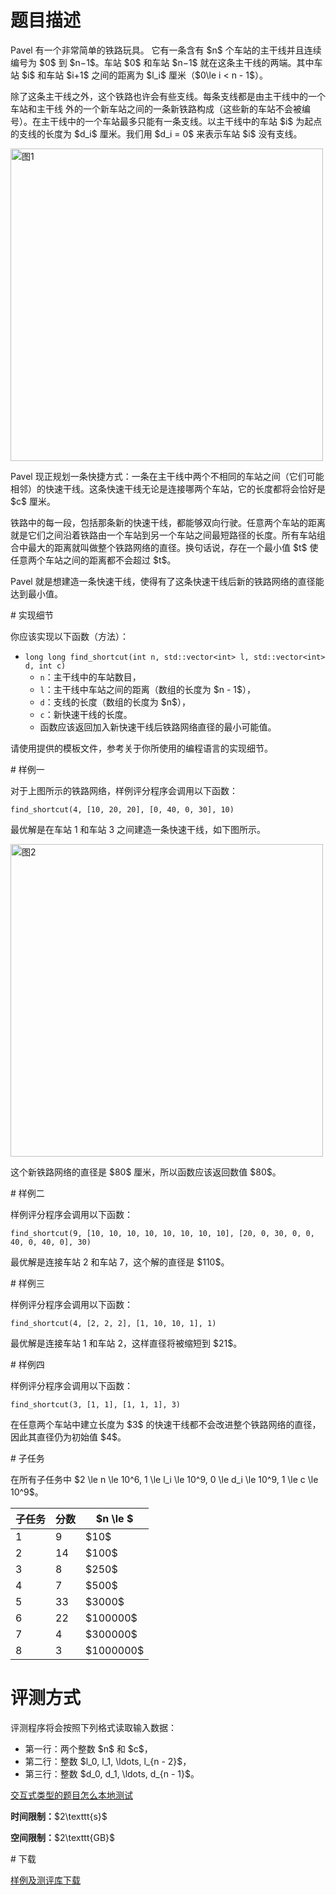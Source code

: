 # 题目描述

<p>Pavel 有一个非常简单的铁路玩具。 它有一条含有 $n$ 个车站的主干线并且连续编号为 $0$ 到 $n−1$。车站 $0$ 和车站 $n−1$ 就在这条主干线的两端。其中车站 $i$ 和车站 $i+1$ 之间的距离为 $l_i$ 厘米（$0\le i &lt; n - 1$）。</p>
<p>除了这条主干线之外，这个铁路也许会有些支线。每条支线都是由主干线中的一个车站和主干线 外的一个新车站之间的一条新铁路构成（这些新的车站不会被编号）。在主干线中的一个车站最多只能有一条支线。以主干线中的车站 $i$ 为起点的支线的长度为 $d_i$ 厘米。我们用 $d_i = 0$ 来表示车站 $i$ 没有支线。</p>
<p><img class="img-responsive center-block" src="source/uoj/237/img/aHR0cDovL2ltZy51b2ouYWMvcHJvYmxlbS8yMzcvc2FtcGxlMS5wbmc=.png" alt="图1" style="width:500px;"/></p>
<p>Pavel 现正规划一条快捷方式：一条在主干线中两个不相同的车站之间（它们可能相邻）的快速干线。这条快速干线无论是连接哪两个车站，它的长度都将会恰好是 $c$ 厘米。</p>
<p>铁路中的每一段，包括那条新的快速干线，都能够双向行驶。任意两个车站的距离就是它们之间沿着铁路由一个车站到另一个车站之间最短路径的长度。所有车站组合中最大的距离就叫做整个铁路网络的直径。换句话说，存在一个最小值 $t$ 使任意两个车站之间的距离都不会超过 $t$。</p>
<p>Pavel 就是想建造一条快速干线，使得有了这条快速干线后新的铁路网络的直径能达到最小值。</p>
# 实现细节


<p>你应该实现以下函数（方法）：</p>
<ul><li><code>long long find_shortcut(int n, std::vector&lt;int&gt; l, std::vector&lt;int&gt; d, int c)</code><ul><li><code>n</code>：主干线中的车站数目，</li>
<li><code>l</code>：主干线中车站之间的距离（数组的长度为 $n - 1$），</li>
<li><code>d</code>：支线的长度（数组的长度为 $n$），</li>
<li><code>c</code>：新快速干线的长度。</li>
<li>函数应该返回加入新快速干线后铁路网络直径的最小可能值。</li>
</ul></li>
</ul><p>请使用提供的模板文件，参考关于你所使用的编程语言的实现细节。</p>
# 样例一


<p>对于上图所示的铁路网络，样例评分程序会调用以下函数：</p>
<p><code>find_shortcut(4, [10, 20, 20], [0, 40, 0, 30], 10)</code></p>
<p>最优解是在车站 1 和车站 3 之间建造一条快速干线，如下图所示。</p>
<p><img class="img-responsive center-block" src="source/uoj/237/img/aHR0cDovL2ltZy51b2ouYWMvcHJvYmxlbS8yMzcvc2FtcGxlMi5wbmc=.png" alt="图2" style="width:500px;"/></p>
<p>这个新铁路网络的直径是 $80$ 厘米，所以函数应该返回数值 $80$。</p>
# 样例二


<p>样例评分程序会调用以下函数：</p>
<p><code>find_shortcut(9, [10, 10, 10, 10, 10, 10, 10, 10], [20, 0, 30, 0, 0, 40, 0, 40, 0], 30)</code></p>
<p>最优解是连接车站 2 和车站 7，这个解的直径是 $110$。</p>
# 样例三


<p>样例评分程序会调用以下函数：</p>
<p><code>find_shortcut(4, [2, 2, 2], [1, 10, 10, 1], 1)</code></p>
<p>最优解是连接车站 1 和车站 2，这样直径将被缩短到 $21$。</p>
# 样例四


<p>样例评分程序会调用以下函数：</p>
<p><code>find_shortcut(3, [1, 1], [1, 1, 1], 3)</code></p>
<p>在任意两个车站中建立长度为 $3$ 的快速干线都不会改进整个铁路网络的直径，因此其直径仍为初始值 $4$。</p>
# 子任务


<p>在所有子任务中 $2 \le n \le 10^6, 1 \le l_i \le 10^9, 0 \le d_i \le 10^9, 1 \le c \le 10^9$。</p>
<div class="table-responsive">
<table class="table table-bordered table-text-center table-vertical-middle"><thead><tr><th>子任务</th>
<th>分数</th>
<th>$n \le $</th>
</tr></thead><tbody><tr><td>1</td><td>9</td><td>$10$</td></tr><tr><td>2</td><td>14</td><td>$100$</td></tr><tr><td>3</td><td>8</td><td>$250$</td></tr><tr><td>4</td><td>7</td><td>$500$</td></tr><tr><td>5</td><td>33</td><td>$3000$</td></tr><tr><td>6</td><td>22</td><td>$100000$</td></tr><tr><td>7</td><td>4</td><td>$300000$</td></tr><tr><td>8</td><td>3</td><td>$1000000$</td></tr></tbody></table></div>


# 评测方式


<p>评测程序将会按照下列格式读取输入数据：</p>
<ul><li>第一行：两个整数 $n$ 和 $c$，</li>
<li>第二行：整数 $l_0, l_1, \ldots, l_{n - 2}$，</li>
<li>第三行：整数 $d_0, d_1, \ldots, d_{n - 1}$。</li>
</ul><p><a href="/faq">交互式类型的题目怎么本地测试</a></p>
<p><strong>时间限制：</strong>$2\texttt{s}$</p>
<p><strong>空间限制：</strong>$2\texttt{GB}$</p>
# 下载


<p><a href="/download.php?type=problem&amp;id=237">样例及测评库下载</a></p>
